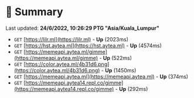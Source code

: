 # 📖 Summary
Last updated: **24/6/2022, 10:26:29 PTG "Asia/Kuala_Lumpur"**

- `GET` [https://lilr.ml](https://lilr.ml) - **Up** (2023ms)
- `GET` [https://hst.aytea.ml](https://hst.aytea.ml) - **Up** (4574ms)
- `GET` [https://memeapi.aytea.ml/gimme](https://memeapi.aytea.ml/gimme) - **Up** (522ms)
- `GET` [https://color.aytea.ml/4b31d6.png](https://color.aytea.ml/4b31d6.png) - **Up** (1450ms)
- `GET` [https://memeapi.aytea.ml](https://memeapi.aytea.ml) - **Up** (374ms)
- `GET` [https://memeapi.aytea14.repl.co/gimme](https://memeapi.aytea14.repl.co/gimme) - **Up** (292ms)
